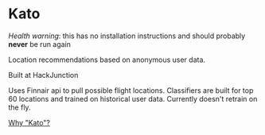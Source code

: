 # Kato
*Health warning*: this has no installation instructions and should probably **never** be run again

Location recommendations based on anonymous user data.

Built at HackJunction

Uses Finnair api to pull possible flight locations.
Classifiers are built for top 60 locations and trained on historical user data. Currently doesn't retrain on the fly.

[Why "Kato"?](https://en.wikipedia.org/wiki/Kato_(The_Green_Hornet)) 
